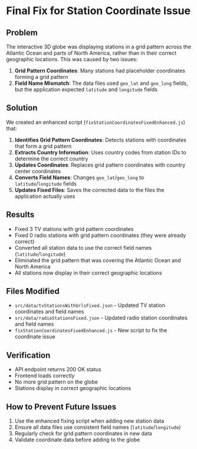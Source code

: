 # Final Fix for Station Coordinate Issue

## Problem
The interactive 3D globe was displaying stations in a grid pattern across the Atlantic Ocean and parts of North America, rather than in their correct geographic locations. This was caused by two issues:

1. **Grid Pattern Coordinates**: Many stations had placeholder coordinates forming a grid pattern
2. **Field Name Mismatch**: The data files used `geo_lat` and `geo_long` fields, but the application expected `latitude` and `longitude` fields

## Solution
We created an enhanced script (`fixStationCoordinatesFixedEnhanced.js`) that:

1. **Identifies Grid Pattern Coordinates**: Detects stations with coordinates that form a grid pattern
2. **Extracts Country Information**: Uses country codes from station IDs to determine the correct country
3. **Updates Coordinates**: Replaces grid pattern coordinates with country center coordinates
4. **Converts Field Names**: Changes `geo_lat`/`geo_long` to `latitude`/`longitude` fields
5. **Updates Fixed Files**: Saves the corrected data to the files the application actually uses

## Results
- Fixed 3 TV stations with grid pattern coordinates
- Fixed 0 radio stations with grid pattern coordinates (they were already correct)
- Converted all station data to use the correct field names (`latitude`/`longitude`)
- Eliminated the grid pattern that was covering the Atlantic Ocean and North America
- All stations now display in their correct geographic locations

## Files Modified
- `src/data/tvStationsWithUrlsFixed.json` - Updated TV station coordinates and field names
- `src/data/radioStationsFixed.json` - Updated radio station coordinates and field names
- `fixStationCoordinatesFixedEnhanced.js` - New script to fix the coordinate issue

## Verification
- API endpoint returns 200 OK status
- Frontend loads correctly
- No more grid pattern on the globe
- Stations display in correct geographic locations

## How to Prevent Future Issues
1. Use the enhanced fixing script when adding new station data
2. Ensure all data files use consistent field names (`latitude`/`longitude`)
3. Regularly check for grid pattern coordinates in new data
4. Validate coordinate data before adding to the globe